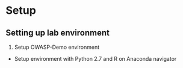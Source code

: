 # Setup
## Setting up lab environment
1. Setup OWASP-Demo environment
- Setup environment with Python 2.7 and R on Anaconda navigator
